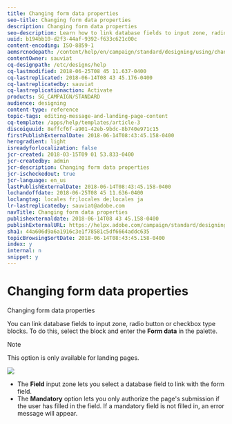 ```yaml
---
title: Changing form data properties
seo-title: Changing form data properties
description: Changing form data properties
seo-description: Learn how to link database fields to input zone, radio button or checkbox type blocks.
uuid: b194bb10-d2f3-44af-9392-f633c621c00c
content-encoding: ISO-8859-1
aemsrcnodepath: /content/help/en/campaign/standard/designing/using/changing-form-data-properties
contentOwner: sauviat
cq-designpath: /etc/designs/help
cq-lastmodified: 2018-06-25T08 45 11.637-0400
cq-lastreplicated: 2018-06-14T08 43 45.176-0400
cq-lastreplicatedby: sauviat
cq-lastreplicationaction: Activate
products: SG_CAMPAIGN/STANDARD
audience: designing
content-type: reference
topic-tags: editing-message-and-landing-page-content
cq-template: /apps/help/templates/article-3
discoiquuid: 8effcf6f-a901-42eb-9bdc-8b740e971c15
firstPublishExternalDate: 2018-06-14T08:43:45.158-0400
herogradient: light
isreadyforlocalization: false
jcr-created: 2018-03-15T09 01 53.833-0400
jcr-createdby: admin
jcr-description: Changing form data properties
jcr-ischeckedout: true
jcr-language: en_us
lastPublishExternalDate: 2018-06-14T08:43:45.158-0400
lochandoffdate: 2018-06-25T08 45 11.636-0400
loclangtag: locales fr;locales de;locales ja
lr-lastreplicatedby: sauviat@adobe.com
navTitle: Changing form data properties
publishexternaldate: 2018-06-14T08 43 45.158-0400
publishExternalURL: https://helpx.adobe.com/campaign/standard/designing/using/changing-form-data-properties.html
sha1: 44a606d9a6a1916c3e1f78581c5df6664addc635
topicBrowsingSortDate: 2018-06-14T08:43:45.158-0400
index: y
internal: n
snippet: y
---
```


# Changing form data properties

Changing form data properties

You can link database fields to input zone, radio button or checkbox type blocks. To do this, select the block and enter the **Form data** in the palette.

>[!NOTE]
>
>This option is only available for landing pages.

![](assets/delivery_content_9.png)

* The **Field** input zone lets you select a database field to link with the form field.
* The **Mandatory** option lets you only authorize the page's submission if the user has filled in the field. If a mandatory field is not filled in, an error message will appear.

